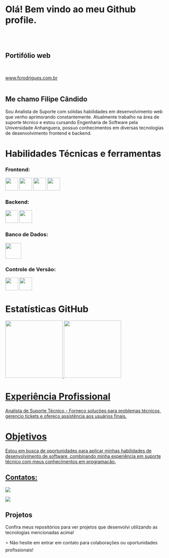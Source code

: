 # Olá! Bem vindo ao meu Github profile.
</br>
</br>

## Portifólio web
<br>

<a href = "https://fcrodrigues.com.br/#home" target="_blank">www.fcrodrigues.com.br</a>
</br>
</br>

## Me chamo Filipe Cândido
Sou Analista de Suporte com sólidas habilidades em desenvolvimento web que venho aprimorando constantemente. Atualmente trabalho na área de suporte técnico e estou cursando Engenharia de Software pela Universidade Anhanguera, possuo conhecimentos em diversas tecnologias de desenvolvimento frontend e backend.

# Habilidades Técnicas e ferramentas

### Frontend: 
<img src="https://cdn.jsdelivr.net/gh/devicons/devicon@latest/icons/html5/html5-original.svg" width="40" height="40" /> <img src="https://cdn.jsdelivr.net/gh/devicons/devicon@latest/icons/css3/css3-original.svg" width="40" height="40" /> <img src="https://cdn.jsdelivr.net/gh/devicons/devicon@latest/icons/javascript/javascript-original.svg" width="40" height="40" /> <img src="https://cdn.jsdelivr.net/gh/devicons/devicon@latest/icons/react/react-original.svg" width="40" height="40" />
          

### Backend:
<img src="https://cdn.jsdelivr.net/gh/devicons/devicon@latest/icons/java/java-original.svg" width="40" height="40"  />

<img src="https://cdn.jsdelivr.net/gh/devicons/devicon@latest/icons/spring/spring-original.svg" width="40" height="40"  />
          
### Banco de Dados:

<img src="https://cdn.jsdelivr.net/gh/devicons/devicon@latest/icons/postgresql/postgresql-original-wordmark.svg" width="50" height="50" />
          
          
### Controle de Versão:                                               
<img loading="lazy" src="https://cdn.jsdelivr.net/gh/devicons/devicon/icons/git/git-original.svg" width="40" height="40"/> <img src="https://cdn.jsdelivr.net/gh/devicons/devicon@latest/icons/github/github-original.svg" width="40" height="40" />

          

# Estatísticas GitHub
<div>
<a href="https://github.com/filipecrodrigues">
<img loading="lazy" height="180em" src="https://github-readme-stats.vercel.app/api/top-langs/?username=filipecrodrigues&layout=compact&langs_count=7&theme=dracula"/>
<img loading="lazy" height="180em" src="https://github-readme-stats.vercel.app/api?username=filipecrodrigues&show_icons=true&theme=dracula&include_all_commits=true&count_private=true"/>
</div>

# Experiência Profissional

Analista de Suporte Técnico - Forneço soluções para problemas técnicos, gerencio tickets e ofereço assistência aos usuários finais.

# Objetivos
Estou em busca de oportunidades para aplicar minhas habilidades de desenvolvimento de software, combinando minha experiência em suporte técnico com meus conhecimentos em programação.
## Contatos:

<div>

<a href = "mailto:filipe.candido.rodrigues@gmail.com"><img loading="lazy" src="https://img.shields.io/badge/Gmail-D14836?style=for-the-badge&logo=gmail&logoColor=white" target="_blank"></a>

<a href="https://www.linkedin.com/in/filipe-cândido-283658184" target="_blank"><img loading="lazy" src="https://img.shields.io/badge/-LinkedIn-%230077B5?style=for-the-badge&logo=linkedin&logoColor=white" target="_blank"></a>   
</div>

## Projetos
Confira meus repositórios para ver projetos que desenvolvi utilizando as tecnologias mencionadas acima!

⭐ Não hesite em entrar em contato para colaborações ou oportunidades profissionais!
